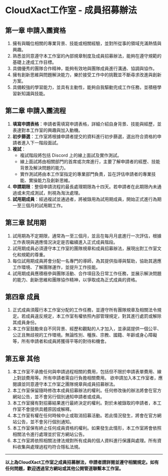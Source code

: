 # CloudXact工作室 - 成員招募辦法

## 第一章 申請入團資格

1. 擁有與職位相關的專業背景、技能或相關經驗，並對所從事的領域充滿熱情與興趣。
2. 熟悉並同意遵守本工作室的內部規章制度及成員招募辦法，能夠在遵守規範的基礎上達成工作目標。
3. 具備優秀的團隊合作精神，能夠有效地與團隊成員進行溝通、協調與協作。
4. 擁有創新思維與問題解決能力，樂於接受工作中的挑戰並不斷尋求改進與創新方案。
5. 具備較強的學習能力，並具有主動性，能夠自我驅動完成工作任務，並積極學習新知識與技能。

## 第二章 申請入團流程

1. **填寫申請表格**：申請者需填寫申請表格，詳細介紹自身背景、技能與經歷，並表達對本工作室的興趣與加入動機。
2. **初步篩選**：工作室將根據申請者提交的資料進行初步篩選，選出符合資格的申請者進入下一階段面試。
3. **複試**：
    - 複試階段將包括 Discord 上的線上面試及實作測試。
    - 線上面試將由相關部門的首席或次席進行，主要了解申請者的經歷、技能背景及解決問題的能力。
    - 實作測試將由本工作室指定的專業部門負責，旨在評估申請者的專業技能、實操能力及創新思維。
4. **申請期限**：整個申請流程的最長處理期限為十四天。若申請者在此期限內未通過或未完成測試，則視為淘汰處理。
5. **試用期成員**：經過複試並通過者，將被錄用為試用期成員，開始正式進行為期一至三個月的試用期工作。

## 第三章 試用期

1. 試用期為不定期限，通常為一至三個月，並且在每月月底進行一次評估，根據工作表現與適應情況決定是否繼續進入正式成員階段。
2. 試用期成員必須遵守本工作室的團隊規章和成員招募辦法，展現出對工作室文化和規範的尊重。
3. 每位試用期成員將會分配一名專門的導師，為其提供指導與幫助，協助其適應工作環境、了解團隊運作，並提升工作技能。
4. 試用期成員應積極參與團隊活動、合作項目及日常工作任務，並展示解決問題的能力、創新思維和團隊協作精神，以爭取成為正式成員的資格。

## 第四章 成員

1. 正式成員須履行本工作室分配的工作任務，並遵守所有團隊規章及相關法令規定。若成員違反規定，本工作室有權依照內部管理規定，對其進行處罰或解除其成員身份。
2. 本工作室鼓勵來自不同背景、經歷和觀點的人才加入，並承諾提供一個公平、公正且無歧視的工作環境。無論性別、種族、宗教、國籍、年齡或身心障礙等，所有申請者和成員將獲得平等的對待和機會。

## 第五章 其他

1. 本工作室不承擔任何與申請過程相關的費用，包括但不限於申請表單費用、線上對談費用等。所有申請者需自行負擔相關費用。
欲申請加入本工作室者，應閱讀並同意遵守本工作室之團隊規章與成員招募辦法。
2. 本工作室保留隨時修改本成員招募辦法的權利。任何修改後的辦法將會在官方網站公告，並不會另行個別通知申請者或成員。
3. 本工作室擁有對招募結果進行最終決定的權利。對於未被錄取的申請者，本工作室不會提供具體原因或解釋。
4. 本工作室有權在任何時候中止或取消招募活動。若此情況發生，將會在官方網站公告，並不會另行個別通知。
5. 本工作室保有終止任何成員資格的權利。如果發生此情形，本工作室將會依照相關法令進行處理並於官方網站公告。
6. 本工作室將依照相關法律法規對所有成員的個人資料進行保護與處理。所有資料收集與處理過程均符合隱私法規。

---

**以上為CloudXact工作室之成員招募辦法，申請者請詳閱並遵守相關規定。如有任何問題，歡迎透過官方網站或其他公開管道聯繫本工作室。**
